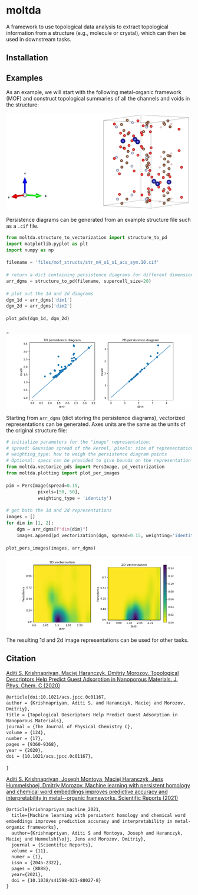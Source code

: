 # moltda
A framework to use topological data analysis to extract topological information
from a structure (e.g., molecule or crystal), which can then be used in
downstream tasks.

## Installation


## Examples

As an example, we will start with the following metal-organic framework (MOF) and
construct topological summaries of all the channels and voids in the structure:

<img src="https://github.com/a1k12/molecule-tda/blob/main/figures/str_m4_o1_o1_acs_sym.10.png" width="500">

Persistence diagrams can be generated from an example structure file such as a `.cif` file.

```python
from moltda.structure_to_vectorization import structure_to_pd
import matplotlib.pyplot as plt
import numpy as np

filename = 'files/mof_structs/str_m4_o1_o1_acs_sym.10.cif'

# return a dict containing persistence diagrams for different dimensions (1d - channels, 2d - voids)
arr_dgms = structure_to_pd(filename, supercell_size=20)

# plot out the 1d and 2d diagrams
dgm_1d = arr_dgms['dim1']
dgm_2d = arr_dgms['dim2']

plot_pds(dgm_1d, dgm_2d)
```
 ̰
<img src="https://github.com/a1k12/molecule-tda/blob/main/figures/1d_2d_pers_diagrams.png" width="750">


Starting from `arr_dgms` (dict storing the persistence diagrams), vectorized representations
can be generated. Axes units are the same as the units of the original structure file:

```python
# initialize parameters for the "image" representation:
# spread: Gaussian spread of the kernel, pixels: size of representation (n, n),
# weighting_type: how to weigh the persistence diagram points
# Optional: specs can be provided to give bounds on the representation
from moltda.vectorize_pds import PersImage, pd_vectorization
from moltda.plotting import plot_per_images

pim = PersImage(spread=0.15,
            pixels=[50, 50],
            weighting_type = 'identity')

# get both the 1d and 2d representations
images = []
for dim in [1, 2]:
    dgm = arr_dgms[f"dim{dim}"]
    images.append(pd_vectorization(dgm, spread=0.15, weighting='identity', pixels=[50, 50]))

plot_pers_images(images, arr_dgms)
```

<img src="https://github.com/a1k12/molecule-tda/blob/main/figures/1d_2d_pers_images.png" width="750">

The resulting 1d and 2d image representations can be used for other tasks.

## Citation

[Aditi S. Krishnapriyan, Maciej Haranczyk, Dmitriy Morozov. Topological Descriptors
Help Predict Guest Adsorption in Nanoporous Materials. J. Phys. Chem. C (2020)](https://pubs.acs.org/doi/abs/10.1021/acs.jpcc.0c01167)

```
@article{doi:10.1021/acs.jpcc.0c01167,
author = {Krishnapriyan, Aditi S. and Haranczyk, Maciej and Morozov, Dmitriy},
title = {Topological Descriptors Help Predict Guest Adsorption in Nanoporous Materials},
journal = {The Journal of Physical Chemistry C},
volume = {124},
number = {17},
pages = {9360-9368},
year = {2020},
doi = {10.1021/acs.jpcc.0c01167},

}
```
[Aditi S. Krishnapriyan, Joseph Montoya, Maciej Haranczyk, Jens Hummelshoej, Dmitriy Morozov. Machine learning with persistent homology and chemical word embeddings improves predictive accuracy and interpretability in metal--organic frameworks. Scientific Reports (2021)](https://www.nature.com/articles/s41598-021-88027-8)
```
@article{krishnapriyan_machine_2021,
  title={Machine learning with persistent homology and chemical word embeddings improves prediction accuracy and interpretability in metal-organic frameworks},
  author={Krishnapriyan, Aditi S and Montoya, Joseph and Haranczyk, Maciej and Hummelsh{\o}j, Jens and Morozov, Dmitriy},
  journal = {Scientific Reports},
  volume = {11},
  numer = {1},
  issn = {2045-2322},
  pages = {8888},
  year={2021},
  doi = {10.1038/s41598-021-88027-8}
}
```
